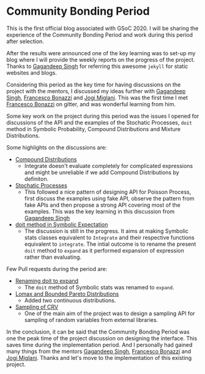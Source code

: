 # Community Bonding Period

This is the first official blog associated with GSoC 2020. I will be sharing the experience of the Community Bonding Period and work during this period after selection.

After the results were announced one of the key learning was to set-up my blog where I will provide the weekly reports on the progress of the project. Thanks to [Gagandeep Singh](https://github.com/czgdp1807) for referring this awesome `jekyll` for static websites and blogs.

Considering this period as the key time for having discussions on the project with the mentors, I discussed my ideas further with [Gagandeep Singh](https://github.com/czgdp1807), [Francesco Bonazzi](https://github.com/Upabjojr) and [Jogi Miglani](https://github.com/jmig5776). This was the first time I met [Francesco Bonazzi](https://github.com/Upabjojr) on gitter, and was wonderful learning from him.

Some key work on the project during this period was the issues I opened for discussions of the API and the examples of the Stochatic Processes, `doit` method in Symbolic Probability, Compound Distributions and Mixture Distributions.

Some highlights on the discussions are:
* [Compound Distributions](https://github.com/sympy/sympy/issues/19332)
  * Integrate doesn't evaluate completely for complicated expressions and might be unreliable if we add Compound Distributions by definiton.
* [Stochatic Processes](https://github.com/sympy/sympy/issues/19274)
  * This followed a nice pattern of designing API for Poisson Process, first discuss the examples using fake API, observe the pattern from fake APIs and then propose a strong API covering most of the examples. This was the key learning in this discussion from [Gagandeep Singh](https://github.com/czgdp1807)
* [doit method in Symbolic Expectation](https://github.com/sympy/sympy/issues/19267)
  * The discussion is still in the progress. It aims at making Symbolic stats classes equivalent to `Integrate` and their respective functions equivalent to `integrate`. The intial outcome is to rename the present `doit` method to `expand` as it performed expansion of expression rather than evaluating.

Few Pull requests during the period are:
* [Renaming doit to expand](https://github.com/sympy/sympy/pull/19295)
  * The `doit` method of Symbolic stats was renamed to `expand`.
* [Lomax and Bounded Pareto Distributions](https://github.com/sympy/sympy/pull/19273)
  * Added two continuous distributions.
* [Sampling of CRV](https://github.com/sympy/sympy/pull/18754)
  * One of the main aim of the project was to design a sampling API for sampling of random variables from external libraries.

In the conclusion, it can be said that the Community Bonding Period was one the peak time of the project discussion on designing the interface. This saves time during the implementation period. And I personally had gained many things from the mentors [Gagandeep Singh](https://github.com/czgdp1807), [Francesco Bonazzi](https://github.com/Upabjojr) and [Jogi Miglani](https://github.com/jmig5776).
Thanks and let's move to the implementation of this existing project.
